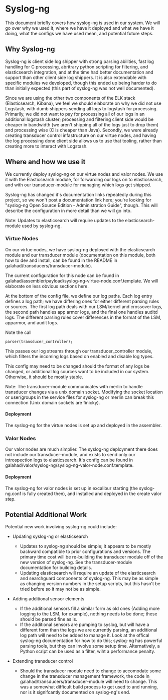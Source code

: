 # Syslog-ng

This document briefly covers how syslog-ng is used in our system.  We will go over why we used it, where we have it deployed and what we have it doing, what the configs we have used mean, and potential future steps.  

## Why Syslog-ng

Syslog-ng is client side log shipper with strong parsing abilities, fast log handling for C processing, abritrary python scripting for filtering, and elasticsearch integration, and at the time had better documentation and support than other client side log shippers.  It is also extendable with specific modules we developed, though this ended up being harder to do than initially expected (this part of syslog-ng was not well documented).  

Since we are using the other two components of the ELK stack (Elasticsearch, Kibana), we feel we should elaborate on why we did not use Logstash, with dumb shippers sending all logs to logstash for processing.  Primarily, we did not want to pay for processing all of our logs in an additional logstash cluster; processing and filtering client side would be cheaper in bandwidth (we aren't shipping all of the logs just to drop them) and processing wise (C is cheaper than Java).  Secondly, we were already creating transducer control infastructure on our virtue nodes, and having the log processing done client side allows us to use that tooling, rather than creating more to interact with Logstash. 

## Where and how we use it

We currently deploy syslog-ng on our virtue nodes and valor nodes. We use it with the Elasticsearch module, for forwarding our logs on to elasticsearch, and with our transducer-module for managing which logs get shipped.  

Syslog-ng has changed it's documentation links repeatedly during this project, so we won't post a documentation link here; you're looking for "syslog-ng Open Source Edition - Administration Guide", though.  This will describe the configuration in more detail than we will go into.

Note:  Updates to elasticsearch will require updates to the elasticsearch-module used by syslog-ng.  

### Virtue Nodes

On our virtue nodes, we have syslog-ng deployed with the elasticsearch module and our transducer module (documentation on this module, both how to dev and install, can be found in the README in galahad/transducers/transducer-module).

The current configuration for this node can be found in galahad/assembler/payload/syslog-ng-virtue-node.conf.template.  We will elaborate on less obvious sections here. 

At the bottom of the config file, we define our log paths.  Each log entry defines a log path; we have differing ones for either different parsing rules or sources.  The first log path deals with our LSM/kernel and crossover logs, the second path handles app armor logs, and the final one handles auditd logs.  The different parsing rules cover differences in the format of the LSM, apparmor, and audit logs.  

Note the call
	
	parser(transducer_controller);

This passes our log streams through our transducer_controller module, which filters the incoming logs based on enabled and disable log types.  

This config may need to be changed should the format of any logs be changed, or additional log sources want to be included in our system.  Otherwise, it should be mostly stable.  

Note:  The transducer-module communicates with merlin to handle transducer changes via a unix domain socket.  Modifying the socket location or user/groups in the service files for syslog-ng or merlin can break this connection (Unix domain sockets are finicky).  

#### Deployment

The syslog-ng for the virtue nodes is set up and deployed in the assembler.  

### Valor Nodes

Our valor nodes are much simplier.  The syslog-ng deployment there does not include our transducer-module, and exists to send only our introspection logs to elasticsearch.  It's config can be found in galahad/valor/syslog-ng/syslog-ng-valor-node.conf.template.  

#### Deployment

The syslog-ng for valor nodes is set up in excalibur starting (the syslog-ng.conf is fully created then), and installed and deployed in the create valor step.  

## Potential Additional Work

Potential new work involving syslog-ng could include:

* Updating syslog-ng or elasticsearch
	- Updates to syslog-ng should be simple; it appears to be mostly backward compatible to prior configurations and versions.  The primary time cost will be re-building the transducer module off of the new version of syslog-ng.  See the transducer-module documentation for building details.
	- Updating elasticsearch will require an update of the elasticsearch and searchguard components of syslog-ng.  This may be as simple as changing version numbers in the setup scripts, but this hasn't be tried before so it may not be as simple. 

* Adding additional sensor elements
	- If the additional sensors fill a similar form as old ones (Adding more logging to the LSM, for example), nothing needs to be done; these should be parsed fine as is.  
	- If the additional sensors are pumping to syslog, but will have a different form than the logs we are currently parsing, an additional log path will need to be added to manage it.  Look at the offical syslog-ng documentation for how to do this; syslog-ng has powerful parsing tools, but they can involve some setup time.  Alternatively, a Python script can be used as a filter, wiht a performance penalty.  

* Extending transducer control
	- Should the transducer module need to change to accomodate some change in the transducer management framework, the code in galahad/transducers/transducer-module will need to change.  This was a somewhat difficult build process to get used to and running, nor is it signifcantly documented on syslog-ng's end.  